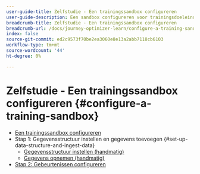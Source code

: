 ```yaml
---
user-guide-title: Zelfstudie - Een trainingssandbox configureren
user-guide-description: Een sandbox configureren voor trainingsdoeleinden
breadcrumb-title: Zelfstudie - Een trainingssandbox configureren
breadcrumb-url: /docs/journey-optimizer-learn/configure-a-training-sandbox/introduction-and-prerequisites.html
index: false
source-git-commit: ed2c9573f70be2ea3060e8e13a2abb7118cb6103
workflow-type: tm+mt
source-wordcount: '44'
ht-degree: 0%

---
```



# Zelfstudie - Een trainingssandbox configureren {#configure-a-training-sandbox}

+ [Een trainingssandbox configureren](/help/tutorial-configure-a-training-sandbox/introduction-and-prerequisites.md)
+ Stap 1: Gegevensstructuur instellen en gegevens toevoegen {#set-up-data-structure-and-ingest-data}
   + [Gegevensstructuur instellen (handmatig)](/help/tutorial-configure-a-training-sandbox/manual-data-set-up.md)
   + [Gegevens opnemen (handmatig)](/help/tutorial-configure-a-training-sandbox/manual-data-ingestion.md)
+ [Stap 2: Gebeurtenissen configureren](/help/tutorial-configure-a-training-sandbox/configure-events.md)
